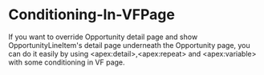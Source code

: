 # Conditioning-In-VFPage
If you want to override Opportunity detail page and show OpportunityLineItem's detail page underneath the Opportunity page, you can do it easily by using &lt;apex:detail>,&lt;apex:repeat> and &lt;apex:variable> with some conditioning in VF page. 
